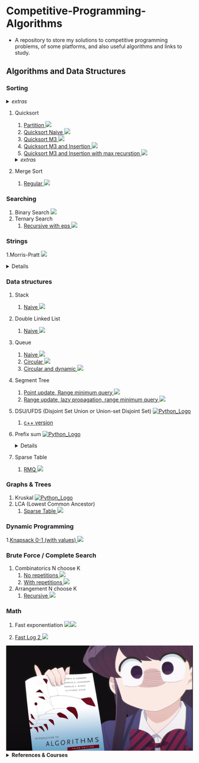 # Competitive-Programming-Algorithms
- A repository to store my solutions to competitive programming problems, of some platforms, and also useful algorithms and links to study.

## Algorithms and Data Structures

### Sorting

<details> <summary> <i>extras</i> </summary>

- [Test sort algorithms](https://www.codechef.com/problems/TSORT)

</details>

1. Quicksort
   1. [Partition <img src="https://upload.wikimedia.org/wikipedia/commons/archive/3/35/20220802133510%21The_C_Programming_Language_logo.svg" height=20px>](algorithms/ds-c/partition.c)
   2. [Quicksort Naive <img src="https://upload.wikimedia.org/wikipedia/commons/archive/3/35/20220802133510%21The_C_Programming_Language_logo.svg" height=20px>](algorithms/ds-c/quicksort_1_naive.c)
   3. [Quicksort M3 <img src="https://upload.wikimedia.org/wikipedia/commons/archive/3/35/20220802133510%21The_C_Programming_Language_logo.svg" height=20px>](algorithms/ds-c/quicksort_2_m3.c)
   4. [Quicksort M3 and Insertion <img src="https://upload.wikimedia.org/wikipedia/commons/archive/3/35/20220802133510%21The_C_Programming_Language_logo.svg" height=20px>](algorithms/ds-c/quicksort_3_m3_insertion.c)
   5. [Quicksort M3 and Insertion with max recurstion <img src="https://upload.wikimedia.org/wikipedia/commons/archive/3/35/20220802133510%21The_C_Programming_Language_logo.svg" height=20px>](algorithms/ds-c/quicksort_4_m3_insertion_maxrec.c)
    <details> <summary> <i>extras</i> </summary>

    [partition animation](http://cs.armstrong.edu/liang/animation/animation.html)

    </details>
2. Merge Sort
   1. [ Regular <img src="https://upload.wikimedia.org/wikipedia/commons/archive/3/35/20220802133510%21The_C_Programming_Language_logo.svg" height=20px>](algorithms/ds-c/merge_sort.c)

### Searching

1. Binary Search [<img src="https://upload.wikimedia.org/wikipedia/commons/archive/3/35/20220802133510%21The_C_Programming_Language_logo.svg" height=20px>](algorithms/ds-c/binary_search.c)
2. Ternary Search
   1. [Recursive with eps <img src="https://upload.wikimedia.org/wikipedia/commons/1/18/ISO_C%2B%2B_Logo.svg" height=20px>](algorithms/ternary_search_recursive.cpp)

### Strings

1.Morris-Pratt [<img src="https://upload.wikimedia.org/wikipedia/commons/archive/3/35/20220802133510%21The_C_Programming_Language_logo.svg" height=20px>](algorithms/morris-pratt.c)
      <details>
         ```
            Find the total occurrence of the string P as substring of S in O(N+M)
         ```
      [Test implementation](https://cses.fi/problemset/task/1753/)
      </details>

### Data structures
1. Stack
   1. [Naive <img src="https://upload.wikimedia.org/wikipedia/commons/archive/3/35/20220802133510%21The_C_Programming_Language_logo.svg" height=20px>](algorithms/ds-c/stack_naive.c)
2. Double Linked List
   1. [Naive <img src="https://upload.wikimedia.org/wikipedia/commons/archive/3/35/20220802133510%21The_C_Programming_Language_logo.svg" height=20px>](algorithms/ds-c/double_linked_list_full.c)
3. Queue
   1. [Naive <img src="https://upload.wikimedia.org/wikipedia/commons/archive/3/35/20220802133510%21The_C_Programming_Language_logo.svg" height=20px>](algorithms/ds-c/queue_naive.c)
   2. [Circular <img src="https://upload.wikimedia.org/wikipedia/commons/archive/3/35/20220802133510%21The_C_Programming_Language_logo.svg" height=20px>](algorithms/ds-c/queue_circular.c)
   3. [Circular and dynamic <img src="https://upload.wikimedia.org/wikipedia/commons/archive/3/35/20220802133510%21The_C_Programming_Language_logo.svg" height=20px>](algorithms/ds-c/queue_circular_dynamic.c)
4. Segment Tree
   1. [Point update, Range minimum query <img src="https://upload.wikimedia.org/wikipedia/commons/1/18/ISO_C%2B%2B_Logo.svg" height=20px>](algorithms/segtree_point_rmq.cpp)
   1. [Range update, lazy propagation, range minimum query <img src="https://upload.wikimedia.org/wikipedia/commons/1/18/ISO_C%2B%2B_Logo.svg" height=20px>](algorithms/segtree_rmq_lazy_range.cpp)
5. DSU/UFDS (Disjoint Set Union or Union-set Disjoint Set) [<img src="https://cdn3.emoji.gg/emojis/1850-python-logo.png" height="20px" alt="Python_Logo"></a>](algorithms/dsu.py)
   1. [c++ version](algorithms/dsu.cpp)
6. Prefix sum [<img src="https://cdn3.emoji.gg/emojis/1850-python-logo.png" height=20px alt="Python_Logo"></a>](algorithms/prefix_sum.py)
      <details>
         Exercises:
         1.[static range sum queries](https://cses.fi/problemset/task/1646)
      </details>
      
7. Sparse Table
   1. [RMQ <img src="https://upload.wikimedia.org/wikipedia/commons/1/18/ISO_C%2B%2B_Logo.svg" height=20px>](algorithms/sparse_table_rmq.cpp)

### Graphs & Trees
1. Kruskal [<img src="https://cdn3.emoji.gg/emojis/1850-python-logo.png" height="15px" alt="Python_Logo"></a>](algorithms/fast_pow.c) 
1. LCA (Lowest Common Ancestor)
   1. [Sparse Table <img src="https://upload.wikimedia.org/wikipedia/commons/1/18/ISO_C%2B%2B_Logo.svg" height=20px>](algorithms/lowest_common_ancestor_sparse_table.cpp)

### Dynamic Programming
1.[Knapsack 0-1 (with values) <img src="https://upload.wikimedia.org/wikipedia/commons/1/18/ISO_C%2B%2B_Logo.svg" height=20px>](algorithms/knapsack_dp_values_01.cpp)
### Brute Force / Complete Search
1. Combinatorics N choose K
   1. [No repetitions <img src="https://upload.wikimedia.org/wikipedia/commons/1/18/ISO_C%2B%2B_Logo.svg" height=20px>](algorithms/combinatorics_no_repetitions.cpp)
   2. [With repetitions <img src="https://upload.wikimedia.org/wikipedia/commons/1/18/ISO_C%2B%2B_Logo.svg" height=20px>](algorithms/combinatorics_with_repetitions.cpp)
2. Arrangement N choose K
   1. [Recursive <img src="https://upload.wikimedia.org/wikipedia/commons/1/18/ISO_C%2B%2B_Logo.svg" height=20px>](algorithms/arrangement_rec.cpp)


### Math

1. Fast exponentiation [<img src="https://upload.wikimedia.org/wikipedia/commons/1/18/ISO_C%2B%2B_Logo.svg" height=20px>](algorithms/fast_expp.cpp)[<img src="https://upload.wikimedia.org/wikipedia/commons/archive/3/35/20220802133510%21The_C_Programming_Language_logo.svg" height=22px>](algorithms/fast_exp.c)


2. [Fast Log 2 <img src="https://upload.wikimedia.org/wikipedia/commons/1/18/ISO_C%2B%2B_Logo.svg" height=20px>](algorithms/log2_fast.cpp)
<div align="center" max-height="100%">
    <img heigh="100px" src="https://raw.githubusercontent.com/Iagorrr04/Competitive-Programming-Algorithms/main/komi_algorithms.jpg">
</div>




<details><summary> <b>References & Courses</b> </summary>

- [TEP](https://github.com/edsomjr/TEP)
- [UnBalloon](https://github.com/UnBalloon/programacao-competitiva)
- [Macacário](https://github.com/splucs/Competitive-Programming)
- [Algorithms for Competitive Programming](https://cp-algorithms.com/)
- [Neps Academy](https://neps.academy/br/courses)
- [USACO Guide](https://usaco.guide/dashboard/)
- [IME algoritmos](https://www.ime.usp.br/~pf/algoritmos/idx.html )
</details>
